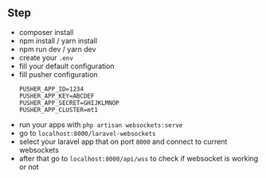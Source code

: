 ## Step
- composer install
- npm install / yarn install
- npm run dev / yarn dev
- create your `.env`
- fill your default configuration
- fill pusher configuration 
  ```
  PUSHER_APP_ID=1234
  PUSHER_APP_KEY=ABCDEF
  PUSHER_APP_SECRET=GHIJKLMNOP
  PUSHER_APP_CLUSTER=mt1
  ```
- run your apps with `php artisan websockets:serve`
- go to `localhost:8000/laravel-websockets`
- select your laravel app that on port `8000` and connect to current websockets
- after that go to `localhost:8000/api/wss` to check if websocket is working or not
